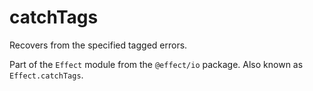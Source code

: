 # catchTags

Recovers from the specified tagged errors.

Part of the `Effect` module from the `@effect/io` package. Also known as `Effect.catchTags`.

